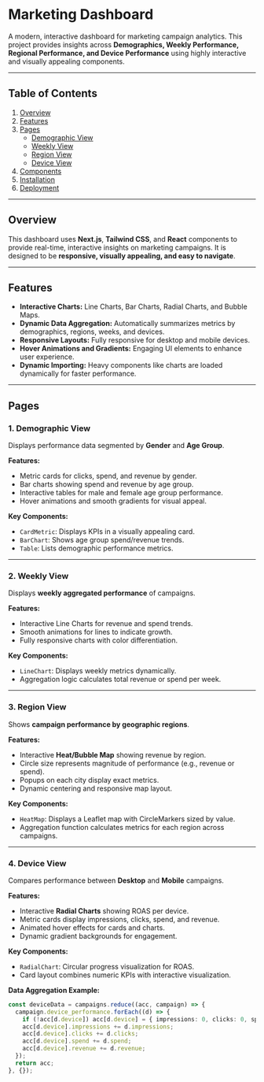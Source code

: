 # Marketing Dashboard

A modern, interactive dashboard for marketing campaign analytics. This project provides insights across **Demographics, Weekly Performance, Regional Performance, and Device Performance** using highly interactive and visually appealing components.

---

## Table of Contents
1. [Overview](#overview)
2. [Features](#features)
3. [Pages](#pages)
   - [Demographic View](#demographic-view)
   - [Weekly View](#weekly-view)
   - [Region View](#region-view)
   - [Device View](#device-view)
4. [Components](#components)
5. [Installation](#installation)
6. [Deployment](#deployment)

---

## Overview
This dashboard uses **Next.js**, **Tailwind CSS**, and **React** components to provide real-time, interactive insights on marketing campaigns. It is designed to be **responsive, visually appealing, and easy to navigate**.

---

## Features
- **Interactive Charts:** Line Charts, Bar Charts, Radial Charts, and Bubble Maps.
- **Dynamic Data Aggregation:** Automatically summarizes metrics by demographics, regions, weeks, and devices.
- **Responsive Layouts:** Fully responsive for desktop and mobile devices.
- **Hover Animations and Gradients:** Engaging UI elements to enhance user experience.
- **Dynamic Importing:** Heavy components like charts are loaded dynamically for faster performance.

---

## Pages

### 1. Demographic View
Displays performance data segmented by **Gender** and **Age Group**.

**Features:**
- Metric cards for clicks, spend, and revenue by gender.
- Bar charts showing spend and revenue by age group.
- Interactive tables for male and female age group performance.
- Hover animations and smooth gradients for visual appeal.

**Key Components:**
- `CardMetric`: Displays KPIs in a visually appealing card.
- `BarChart`: Shows age group spend/revenue trends.
- `Table`: Lists demographic performance metrics.

---

### 2. Weekly View
Displays **weekly aggregated performance** of campaigns.

**Features:**
- Interactive Line Charts for revenue and spend trends.
- Smooth animations for lines to indicate growth.
- Fully responsive charts with color differentiation.

**Key Components:**
- `LineChart`: Displays weekly metrics dynamically.
- Aggregation logic calculates total revenue or spend per week.

---

### 3. Region View
Shows **campaign performance by geographic regions**.

**Features:**
- Interactive **Heat/Bubble Map** showing revenue by region.
- Circle size represents magnitude of performance (e.g., revenue or spend).
- Popups on each city display exact metrics.
- Dynamic centering and responsive map layout.

**Key Components:**
- `HeatMap`: Displays a Leaflet map with CircleMarkers sized by value.
- Aggregation function calculates metrics for each region across campaigns.

---

### 4. Device View
Compares performance between **Desktop** and **Mobile** campaigns.

**Features:**
- Interactive **Radial Charts** showing ROAS per device.
- Metric cards display impressions, clicks, spend, and revenue.
- Animated hover effects for cards and charts.
- Dynamic gradient backgrounds for engagement.

**Key Components:**
- `RadialChart`: Circular progress visualization for ROAS.
- Card layout combines numeric KPIs with interactive visualization.

**Data Aggregation Example:**
```ts
const deviceData = campaigns.reduce((acc, campaign) => {
  campaign.device_performance.forEach((d) => {
    if (!acc[d.device]) acc[d.device] = { impressions: 0, clicks: 0, spend: 0, revenue: 0 };
    acc[d.device].impressions += d.impressions;
    acc[d.device].clicks += d.clicks;
    acc[d.device].spend += d.spend;
    acc[d.device].revenue += d.revenue;
  });
  return acc;
}, {});
